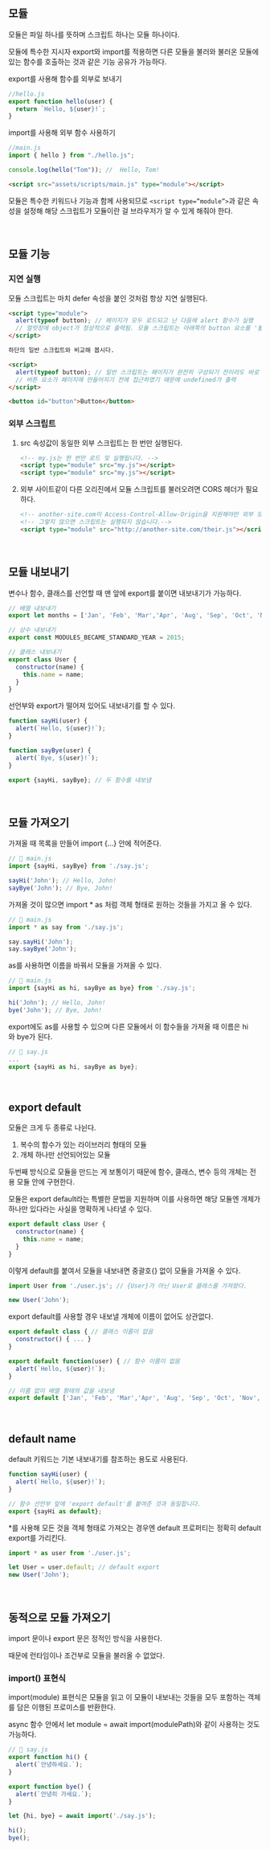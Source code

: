 ## 모듈

모듈은 파일 하나를 뜻하며 스크립트 하나는 모듈 하나이다.

모듈에 특수한 지시자 export와 import를 적용하면 다른 모듈을 불러와 불러온 모듈에 있는 함수를 호출하는 것과 같은 기능 공유가 가능하다.

export를 사용해 함수를 외부로 보내기

```jsx
//hello.js
export function hello(user) {
  return `Hello, ${user}!`;
}
```

import를 사용해 외부 함수 사용하기

```jsx
//main.js
import { hello } from "./hello.js";

console.log(hello("Tom")); //  Hello, Tom!
```

```html
<script src="assets/scripts/main.js" type="module"></script>
```

모듈은 특수한 키워드나 기능과 함께 사용되므로 `<script type=”module”>`과 같은 속성을 설정해 해당 스크립트가 모듈이란 걸 브라우저가 알 수 있게 해줘야 한다.

<br>

## 모듈 기능

### 지연 실행

모듈 스크립트는 마치 defer 속성을 붙인 것처럼 항상 지연 실행된다.

```html
<script type="module">
  alert(typeof button); // 페이지가 모두 로드되고 난 다음에 alert 함수가 실행
  // 얼럿창에 object가 정상적으로 출력됨. 모듈 스크립트는 아래쪽의 button 요소를 '볼 수' 있음.
</script>

하단의 일반 스크립트와 비교해 봅시다.

<script>
  alert(typeof button); // 일반 스크립트는 페이지가 완전히 구성되기 전이라도 바로 실행
  // 버튼 요소가 페이지에 만들어지기 전에 접근하였기 때문에 undefined가 출력
</script>

<button id="button">Button</button>
```

### 외부 스크립트

1. src 속성값이 동일한 외부 스크립트는 한 번만 실행된다.

    ```html
    <!-- my.js는 한 번만 로드 및 실행됩니다. -->
    <script type="module" src="my.js"></script>
    <script type="module" src="my.js"></script>
    ```

2. 외부 사이트같이 다른 오리진에서 모듈 스크립트를 불러오려면 CORS 헤더가 필요하다.

    ```html
    <!-- another-site.com이 Access-Control-Allow-Origin을 지원해야만 외부 모듈을 불러올 수 있습니다.-->
    <!-- 그렇지 않으면 스크립트는 실행되지 않습니다.-->
    <script type="module" src="http://another-site.com/their.js"></script>
    ```

<br>

## 모듈 내보내기

변수나 함수, 클래스를 선언할 때 맨 앞에 export를 붙이면 내보내기가 가능하다.

```jsx
// 배열 내보내기
export let months = ['Jan', 'Feb', 'Mar','Apr', 'Aug', 'Sep', 'Oct', 'Nov', 'Dec'];

// 상수 내보내기
export const MODULES_BECAME_STANDARD_YEAR = 2015;

// 클래스 내보내기
export class User {
  constructor(name) {
    this.name = name;
  }
}
```

선언부와 export가 떨어져 있어도 내보내기를 할 수 있다.

```jsx
function sayHi(user) {
  alert(`Hello, ${user}!`);
}

function sayBye(user) {
  alert(`Bye, ${user}!`);
}

export {sayHi, sayBye}; // 두 함수를 내보냄
```

<br>

## 모듈 가져오기

가져올 때 목록을 만들어 import {…} 안에 적어준다.

```jsx
// 📁 main.js
import {sayHi, sayBye} from './say.js';

sayHi('John'); // Hello, John!
sayBye('John'); // Bye, John!
```

가져올 것이 많으면 import * as <obj>처럼 객체 형태로 원하는 것들을 가지고 올 수 있다.

```jsx
// 📁 main.js
import * as say from './say.js';

say.sayHi('John');
say.sayBye('John');
```

as를 사용하면 이름을 바꿔서 모듈을 가져올 수 있다.

```jsx
// 📁 main.js
import {sayHi as hi, sayBye as bye} from './say.js';

hi('John'); // Hello, John!
bye('John'); // Bye, John!
```

export에도 as를 사용할 수 있으며 다른 모듈에서 이 함수들을 가져올 때 이름은 hi와 bye가 된다.

```jsx
// 📁 say.js
...
export {sayHi as hi, sayBye as bye};
```

<br>

## export default

모듈은 크게 두 종류로 나뉜다.

1. 복수의 함수가 있는 라이브러리 형태의 모듈
2. 개체 하나만 선언되어있는 모듈

두번째 방식으로 모듈을 만드는 게 보통이기 때문에 함수, 클래스, 변수 등의 개체는 전용 모듈 안에 구현한다.

모듈은 export default라는 특별한 문법을 지원하며 이를 사용하면 해당 모듈엔 개체가 하나만 있다라는 사실을 명확하게 나타낼 수 있다.

```jsx
export default class User {
  constructor(name) {
    this.name = name;
  }
}
```

이렇게 default를 붙여서 모듈을 내보내면 중괄호{} 없이 모듈을 가져올 수 있다.

```jsx
import User from './user.js'; // {User}가 아닌 User로 클래스를 가져왔다.

new User('John');
```

export default를 사용할 경우 내보낼 개체에 이름이 없어도 상관없다.

```jsx
export default class { // 클래스 이름이 없음
  constructor() { ... }
}

export default function(user) { // 함수 이름이 없음
  alert(`Hello, ${user}!`);
}

// 이름 없이 배열 형태의 값을 내보냄
export default ['Jan', 'Feb', 'Mar','Apr', 'Aug', 'Sep', 'Oct', 'Nov', 'Dec'];
```

<br>

## default name

default 키워드는 기본 내보내기를 참조하는 용도로 사용된다.

```jsx
function sayHi(user) {
  alert(`Hello, ${user}!`);
}

// 함수 선언부 앞에 'export default'를 붙여준 것과 동일합니다.
export {sayHi as default};
```

*를 사용해 모든 것을 객체 형태로 가져오는 경우엔 default 프로퍼티는 정확히 default export를 가리킨다.

```jsx
import * as user from './user.js';

let User = user.default; // default export
new User('John');
```

<br>

## 동적으로 모듈 가져오기

import 문이나 export 문은 정적인 방식을 사용한다.

때문에 런타임이나 조건부로 모듈을 불러올 수 없었다.

### import() 표현식

import(module) 표현식은 모듈을 읽고 이 모듈이 내보내는 것들을 모두 포함하는 객체를 담은 이행된 프로미스를 반환한다.

async 함수 안에서 let module = await import(modulePath)와 같이 사용하는 것도 가능하다.

```jsx
// 📁 say.js
export function hi() {
  alert(`안녕하세요.`);
}

export function bye() {
  alert(`안녕히 가세요.`);
}
```

```jsx
let {hi, bye} = await import('./say.js');

hi();
bye();
```